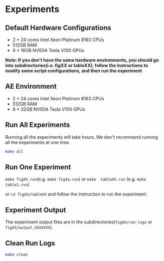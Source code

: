 # Experiments

## Default Hardware Configurations
- 2 * 24 cores Intel Xeon Platinum 8163 CPUs
- 512GB RAM
- 8 * 16GB NVIDIA Tesla V100 GPUs

**Note: If you don't have the same hardware environments, you should go into subdirectories(i.e. figXX or tableXX), follow the instructions to modify some script configurations, and then run the experiment**

## AE Environment
- 2 * 24 cores Intel Xeon Platinum 8163 CPUs
- 512GB RAM
- 8 * 32GB NVIDIA Tesla V100 GPUs


## Run All Experiments

Running all the experiments will take hours. 
We don't recommend running  all the experiments at one time.


```sh
make all
```



## Run One Experiment

`make figXX.run`(e.g. `make fig4a.run`) or `make  tableXX.run` (e.g. `make table1.run`)

or `cd figXX/tableXX` and follow the instruction to run the experiment.



## Experiment Output

The experiment output files are in the subdirectories(`figXX/run-logs` or `figXX/output_XXXXXXX`).



## Clean Run Logs

```sh
make clean
```